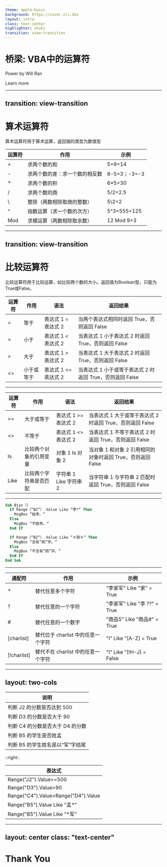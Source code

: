```yaml
---
theme: apple-basic
background: https://cover.sli.dev
layout: intro
class: text-center
highlighter: shiki
transition: view-transition
--- 
```


# 桥梁: VBA中的运算符

Power by Will Ran

<div class="pt-12">
  <span @click="next" class="px-2 p-1 rounded cursor-pointer hover:bg-white hover:bg-opacity-10">
    Learn more <carbon:arrow-right class="inline"/>
  </span>
</div>


---
transition: view-transition
---

# 算术运算符

<div v-click=1>

算术运算符用于算术运算，返回值的类型为数值型


| 运算符 | 作用              | 示例          |
|-----|-----------------|-------------|
| +   | 求两个数的和          | 5+9=14      |
| -   | 求两个数的差：求一个数的相反数 | 8-5=3；-3=-3 |
| *   | 求两个数的积          | 6*5=30      |
| /   | 求两个数的商          | 5/2=2.5     |
| \   | 整除（两数相除取商的整数）   | 5\2=2       |
| ^   | 指数运算（求一个数的次方）   | 5^3=555=125 |
| Mod | 求模运算（两数相除取余数）   | 12 Mod 9=3  |


</div>

---
transition: view-transition
---


# 比较运算符

<div v-click=1>

比较运算符用于比较运算，如比较两个数的大小。返回值为Boolean型，只能为True或False。

| 运算符  | 作用          | 语法               | 返回结果                                   |
|------|-------------|------------------|----------------------------------------|
| =    | 等于          | 表达式 1 = 表达式 2    | 当两个表达式相同时返回 True，否则返回 False            |
| <    | 小于          | 表达式 1 < 表达式 2    | 当表达式 1 小于表达式 2 时返回 True，否则返回 False     |
| >    | 大于          | 表达式 1 > 表达式 2    | 当表达式 1 大于表达式 2 时返回 True，否则返回 False     |
| <=   | 小于或等于       | 表达式 1 <= 表达式 2   | 当表达式 1 小于或等于表达式 2 时返回 True，否则返回 False  |

</div>

---

| 运算符  | 作用          | 语法               | 返回结果                                   |
|------|-------------|------------------|----------------------------------------|
| >=   | 大于或等于       | 表达式 1 >= 表达式 2   | 当表达式 1 大于或等于表达式 2 时返回 True，否则返回 False  |
| <>   | 不等于         | 表达式 1 <> 表达式 2   | 当表达式 1 不等于表达式 2 时返回 True，否则返回 False    |
| Is   | 比较两个对象的引用变量 | 对象 1 Is 对象 2     | 当对象 1 和对象 2 引用相同的对象时返回 True，否则返回 False |
| Like | 比较两个字符串是否匹配 | 字符串 1 Like 字符串 2 | 当字符串 1 与字符串 2 匹配时返回 True，否则返回 False    | 

---





```vb {none|1,13|2-6|8-12|all} twoslash
Sub Bjys（）
  If Range（“B2“）.Value Like “李*“ Then
    MsgBox “姓李。“
  Else
    MsgBox “不姓李。“
  End If

  If Range（“B2“）.Value Like “＊刚＊“ Then
    MsgBox “含有“刚“字。“
  Else
    MsgBox “不含有“刚”字。“
  End If
End Sub
```
---


| 通配符        | 作用                     | 示例                        |
|------------|------------------------|---------------------------|
| *          | 替代任意多个字符               | "李家军" Like "家" = True     |
| ?          | 替代任意的一个字符              | "李家军" Like "李 ??" = True  |
| #          | 替代任意的一个数字              | "商品5" Like "商品#" = True   |
| [charlist] | 替代位于 charlist 中的任意一个字符 | "I" Like "[A-Z] = True    |
| [!charlist]         | 替代不在 charlist 中的任意一个字符 | "I" Like "[!H-J] = False |


---
layout: two-cols
---

<div v-click=1>

| 说明                             |
| -------------------------------- |
| 判断 J2 的分数是否达到 500       |
| 判断 D3 的分数是否大于 90        |
| 判断 C4 的分数是否大于 D4 的分数 |
| 判断 B5 的学生是否姓孟           |
| 判断 B5 的学生姓名是以“军”字结尾 |
</div>



::right::

<div v-click=2>

| 表达式                              |
| ----------------------------------- |
| Range("J2").Value>=500              |
| Range("D3").Value>90                |
| Range("C4").Value>Range("D4").Value |
| Range("B5").Value Like "孟*"       |
| Range("B5").Value Like "*军"       |

</div>

---
layout: center
class: "text-center"
---

# **Thank You**